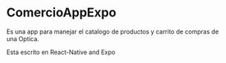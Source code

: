 # ComercioAppExpo
Es una app para manejar el catalogo de productos y carrito de compras de una Optica.

Esta escrito en React-Native and Expo
